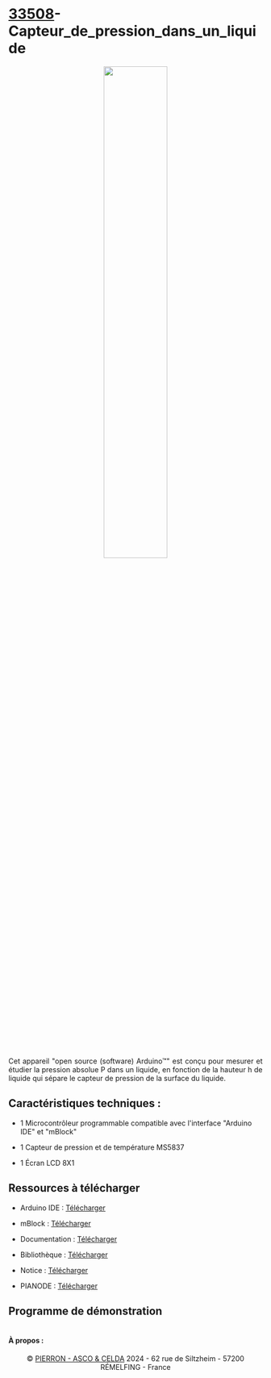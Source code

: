 # [33508](https://www.pierron.fr/capteur-de-pression-dans-un-liquide.html)-Capteur_de_pression_dans_un_liquide

<p align='center' width="100%">
    <img width="50%" src="https://www.pierron.fr/media/catalog/product/cache/1/image/600x600/9df78eab33525d08d6e5fb8d27136e95/3/3/33508.jpg">
</p>

<div align='justify'>

Cet appareil "open source (software) Arduino™" est conçu pour mesurer et étudier la pression absolue P dans un liquide, en fonction de la hauteur h de liquide qui sépare le capteur de pression de la surface du liquide.

</div>

## Caractéristiques techniques :

- 1 Microcontrôleur programmable compatible avec l'interface "Arduino IDE" et "mBlock"

- 1 Capteur de pression et de température MS5837

- 1 Écran LCD 8X1

## Ressources à télécharger

- Arduino IDE : [Télécharger](https://www.arduino.cc/en/software)

- mBlock : [Télécharger](https://mblock.cc/pages/downloads)

- Documentation : [Télécharger](https://github.com/pierron-asco-celda/33508-Capteur_de_pression_dans_un_liquide/blob/master/CAPTEUR%20DE%20PRESSION%20DANS%20UN%20LIQUIDE.txt)
  
- Bibliothèque : [Télécharger](https://github.com/pierron-asco-celda/33508-Capteur_de_pression_dans_un_liquide/blob/master/Programme/Bibliotheque_Pierron_33508.zip)

- Notice : [Télécharger](https://www.pierron.fr/fileuploader/download/download/?d=0&file=custom%2Fupload%2F33508.pdf)

- PIANODE : [Télécharger](https://github.com/pierron-asco-celda/PIANODE)

## Programme de démonstration

```cpp

```

#### À propos :
<div align='center'>

© [PIERRON - ASCO & CELDA](https://www.pierron.fr) 2024 - 62 rue de Siltzheim - 57200 RÉMELFING - France

</div>
